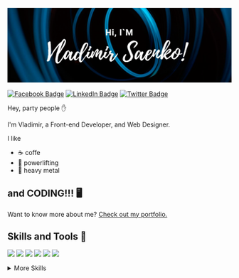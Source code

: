 [![Buenelephante's GitHub Banner](./assets/GitHubHeader.png)](https://vladimirsaenko.dev)

[![Facebook Badge](https://img.shields.io/badge/Facebook-Profile-informational?style=flat&logo=facebook&logoColor=white&color=4867AA)](https://www.facebook.com/spbnwp)
[![LinkedIn Badge](https://img.shields.io/badge/LinkedIn-Profile-informational?style=flat&logo=linkedin&logoColor=white&color=0077B7)](https://www.linkedin.com/in/vladimir-saenko/)
[![Twitter Badge](https://img.shields.io/badge/Twitter-Profile-informational?style=flat&logo=twitter&logoColor=white&color=1D9BF0)](https://twitter.com/SmallBishop)

Hey, party people ✋

I'm Vladimir, a Front-end Developer, and Web Designer.

I like
- ☕ coffe
- 💪 powerlifting
- 🤘 heavy metal

and CODING!!! 🖥️
---
Want to know more about me? [Check out my portfolio.](https://app.daily.dev/buenelefante)

## Skills and Tools 💼

![](https://img.shields.io/badge/Code-HTML-informational?style=flat&logo=html5&logoColor=white&color=89BBFE)
![](https://img.shields.io/badge/Style-CSS-informational?style=flat&logo=css3&logoColor=white&color=89BBFE)
![](https://img.shields.io/badge/Style-Sass-informational?style=flat&logo=Sass&logoColor=white&color=89BBFE)
![](https://img.shields.io/badge/Style-BEM-informational?style=flat&logo=bem&logoColor=white&color=89BBFE)
![](https://img.shields.io/badge/Tools-Java-informational?style=flat&logo=Webpack&logoColor=white&color=89BBFE)
![](https://img.shields.io/badge/Code-JavaScript-informational?style=flat&logo=JavaScript&logoColor=white&color=89BBFE)

<details>
<summary>More Skills</summary>
<br>
  
![](https://img.shields.io/badge/Tools-Photoshop-informational?style=flat&logo=Adobe-Photoshop&logoColor=white&color=89BBFE)
![](https://img.shields.io/badge/Tools-Illustrator-informational?style=flat&logo=Adobe-Illustrator&logoColor=white&color=89BBFE)
![](https://img.shields.io/badge/Tools-Figma-informational?style=flat&logo=Figma&logoColor=white&color=89BBFE)  
![](https://img.shields.io/badge/Tools-JQuery-informational?style=flat&logo=JQuery&logoColor=white&color=89BBFE)
![](https://img.shields.io/badge/Tools-Webpack-informational?style=flat&logo=Webpack&logoColor=white&color=89BBFE)
![](https://img.shields.io/badge/Tools-Gulp-informational?style=flat&logo=Gulp&logoColor=white&color=89BBFE)
![](https://img.shields.io/badge/Tools-GitHub-informational?style=flat&logo=GitHub&logoColor=white&color=89BBFE)


</details>


  

